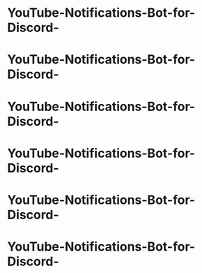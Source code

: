 # YouTube-Notifications-Bot-for-Discord-
# YouTube-Notifications-Bot-for-Discord-
# YouTube-Notifications-Bot-for-Discord-
# YouTube-Notifications-Bot-for-Discord-
# YouTube-Notifications-Bot-for-Discord-
# YouTube-Notifications-Bot-for-Discord-
